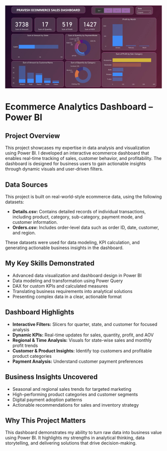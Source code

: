 ![Ecommerce Dashboard Screenshot](Ecommerce_dashboard.png)

# Ecommerce Analytics Dashboard – Power BI

## Project Overview
This project showcases my expertise in data analysis and visualization using Power BI. I developed an interactive ecommerce dashboard that enables real-time tracking of sales, customer behavior, and profitability. The dashboard is designed for business users to gain actionable insights through dynamic visuals and user-driven filters.

## Data Sources
This project is built on real-world-style ecommerce data, using the following datasets:

- **Details.csv:** Contains detailed records of individual transactions, including product, category, sub-category, payment mode, and customer information.
- **Orders.csv:** Includes order-level data such as order ID, date, customer, and region.

These datasets were used for data modeling, KPI calculation, and generating actionable business insights in the dashboard.

## My Key Skills Demonstrated
- Advanced data visualization and dashboard design in Power BI
- Data modeling and transformation using Power Query
- DAX for custom KPIs and calculated measures
- Translating business requirements into analytical solutions
- Presenting complex data in a clear, actionable format

## Dashboard Highlights
- **Interactive Filters:** Slicers for quarter, state, and customer for focused analysis
- **Dynamic KPIs:** Real-time updates for sales, quantity, profit, and AOV
- **Regional & Time Analysis:** Visuals for state-wise sales and monthly profit trends
- **Customer & Product Insights:** Identify top customers and profitable product categories
- **Payment Analysis:** Understand customer payment preferences

## Business Insights Uncovered
- Seasonal and regional sales trends for targeted marketing
- High-performing product categories and customer segments
- Digital payment adoption patterns
- Actionable recommendations for sales and inventory strategy

## Why This Project Matters
This dashboard demonstrates my ability to turn raw data into business value using Power BI. It highlights my strengths in analytical thinking, data storytelling, and delivering solutions that drive decision-making. 